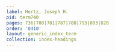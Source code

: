 ```yaml
---
label: Hertz, Joseph H.
pid: term740
pages: 736|780|781|787|788|793|803|820
order: '0410'
layout: generic_index_term
collection: index-headings
---
```

